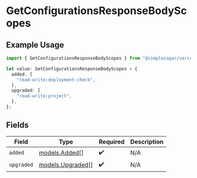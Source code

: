 # GetConfigurationsResponseBodyScopes

## Example Usage

```typescript
import { GetConfigurationsResponseBodyScopes } from "@simplesagar/vercel/models/getconfigurationsop.js";

let value: GetConfigurationsResponseBodyScopes = {
  added: [
    "read-write:deployment-check",
  ],
  upgraded: [
    "read-write:project",
  ],
};
```

## Fields

| Field                                      | Type                                       | Required                                   | Description                                |
| ------------------------------------------ | ------------------------------------------ | ------------------------------------------ | ------------------------------------------ |
| `added`                                    | [models.Added](../models/added.md)[]       | :heavy_check_mark:                         | N/A                                        |
| `upgraded`                                 | [models.Upgraded](../models/upgraded.md)[] | :heavy_check_mark:                         | N/A                                        |